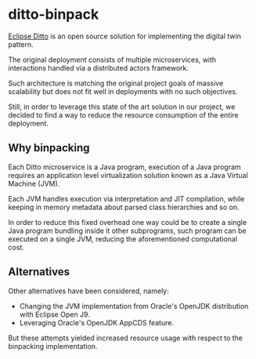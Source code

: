 # ditto-binpack

[Eclipse Ditto](https://www.eclipse.org/ditto) is an open source solution for implementing the digital twin pattern.

The original deployment consists of multiple microservices, with interactions handled via a distributed actors framework.

Such architecture is matching the original project goals of massive scalability but does not fit well in deployments with no such objectives.

Still, in order to leverage this state of the art solution in our project, we decided to find a way to reduce the resource consumption of the entire deployment.

## Why binpacking

Each Ditto microservice is a Java program, execution of a Java program requires an application level virtualization solution known as a Java Virtual Machine (JVM).

Each JVM handles execution via interpretation and JIT compilation, while keeping in memory metadata about parsed class hierarchies and so on.

In order to reduce this fixed overhead one way could be to create a single Java program bundling inside it other subprograms, such program can be executed on a single JVM, reducing the aforementioned computational cost.

## Alternatives

Other alternatives have been considered, namely:

- Changing the JVM implementation from Oracle's OpenJDK distribution with Eclipse Open J9.
- Leveraging Oracle's OpenJDK AppCDS feature.

But these attempts yielded increased resource usage with respect to the binpacking implementation.
